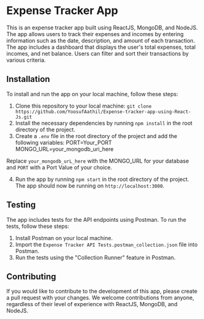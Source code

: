 # Expense Tracker App

This is an expense tracker app built using ReactJS, MongoDB, and NodeJS. The app allows users to track their expenses and incomes by entering information such as the date, description, and amount of each transaction. The app includes a dashboard that displays the user's total expenses, total incomes, and net balance. Users can filter and sort their transactions by various criteria.

## Installation

To install and run the app on your local machine, follow these steps:

1. Clone this repository to your local machine: `git clone https://github.com/YoosufAathil/Expense-tracker-app-using-React-Js.git`
2. Install the necessary dependencies by running `npm install` in the root directory of the project.
3. Create a `.env` file in the root directory of the project and add the following variables:
PORT=Your_PORT
MONGO_URL=your_mongodb_uri_here

Replace `your_mongodb_urL_here` with the MONGO_URL for your database and `PORT` with a Port Value of your choice.

4. Run the app by running `npm start` in the root directory of the project. The app should now be running on `http://localhost:3000`.

## Testing

The app includes tests for the API endpoints using Postman. To run the tests, follow these steps:

1. Install Postman on your local machine.
2. Import the `Expense Tracker API Tests.postman_collection.json` file into Postman.
3. Run the tests using the "Collection Runner" feature in Postman.

## Contributing

If you would like to contribute to the development of this app, please create a pull request with your changes. We welcome contributions from anyone, regardless of their level of experience with ReactJS, MongoDB, and NodeJS.


